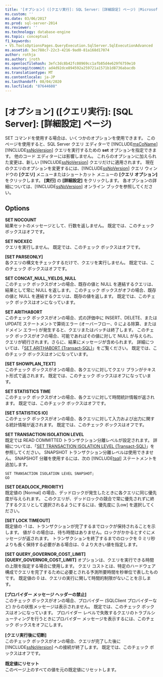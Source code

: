 ```yaml
---
title: '[オプション] ([クエリ実行]: SQL Server: [詳細設定] ページ) |Microsoft Docs'
ms.custom: ''
ms.date: 03/06/2017
ms.prod: sql-server-2014
ms.reviewer: ''
ms.technology: database-engine
ms.topic: conceptual
f1_keywords:
- VS.ToolsOptionsPages.QueryExecution.SqlServer.SqlExecutionAdvanced
ms.assetid: 3ec788c7-22c3-4216-9ad0-81a168d17074
author: rothja
ms.author: jroth
ms.openlocfilehash: 3efc3dc8b42fc08969cc1afb85d4e629f6759e10
ms.sourcegitcommit: ad4d92dce894592a259721a1571b1d8736abacdb
ms.translationtype: MT
ms.contentlocale: ja-JP
ms.lasthandoff: 08/04/2020
ms.locfileid: "87644608"
---
```

# <a name="options-query-executionsql-serveradvanced-page"></a>[オプション] ([クエリ実行]: [SQL Server]: [詳細設定] ページ)
  SET コマンドを使用する場合は、いくつかのオプションを使用できます。 このページを使用すると、SQL Server クエリ エディターで [!INCLUDE[msCoName](../includes/msconame-md.md)] [!INCLUDE[ssNoVersion](../includes/ssnoversion-md.md)] クエリを実行するための **set** オプションを指定できます。 他のコード エディターには影響しません。 これらのオプションに加えられた変更は、新しい [!INCLUDE[ssNoVersion](../includes/ssnoversion-md.md)] クエリだけに適用されます。 現在のクエリのオプションを変更するには、[!INCLUDE[ssNoVersion](../includes/ssnoversion-md.md)] クエリ ウィンドウの **[クエリ]** メニューまたはショートカット メニューの **[クエリ オプション]** をクリックします。 **[実行]** の **[詳細設定]** をクリックします。 各オプションの詳細については、[!INCLUDE[ssNoVersion](../includes/ssnoversion-md.md)] オンライン ブックを参照してください。  
  
## <a name="options"></a>Options  
 **SET NOCOUNT**  
 結果セットのメッセージとして、行数を返しません。 既定では、このチェック ボックスはオフです。  
  
 **SET NOEXEC**  
 クエリを実行しません。 既定では、このチェック ボックスはオフです。  
  
 **[SET PARSEONLY]**  
 各クエリの構文をチェックするだけで、クエリを実行しません。 既定では、このチェック ボックスはオフです。  
  
 **SET CONCAT_NULL_YIELDS_NULL**  
 このチェック ボックスがオンの場合、既存の値と NULL を連結するクエリは、結果として常に NULL を返します。 このチェック ボックスがオフの場合、既存の値と NULL を連結するクエリは、既存の値を返します。 既定では、このチェック ボックスはオンになっています。  
  
 **SET ARITHABORT**  
 このチェック ボックスがオンの場合、式の評価中に INSERT、DELETE、または UPDATE ステートメントで算術エラー (オーバーフロー、0 による除算、またはドメイン エラー) が発生すると、クエリまたはバッチは終了します。 このチェック ボックスがオフの場合、可能であればその値に対して NULL が与えられ、クエリが続行されます。さらに、結果にメッセージが含められます。 詳細については、「[SET ARITHABORT &#40;Transact-SQL&#41;](/sql/t-sql/statements/set-arithabort-transact-sql)」をご覧ください。 既定では、このチェック ボックスはオンになっています。  
  
 **[SET SHOWPLAN_TEXT]**  
 このチェック ボックスがオンの場合、各クエリに対してクエリ プランがテキスト形式で返されます。 既定では、このチェック ボックスはオフになっています。  
  
 **SET STATISTICS TIME**  
 このチェック ボックスがオンの場合、各クエリに対して時間統計情報が返されます。 既定では、このチェック ボックスはオフです。  
  
 **[SET STATISTICS IO]**  
 このチェック ボックスがオンの場合、各クエリに対して入力および出力に関する統計情報が返されます。 既定では、このチェック ボックスはオフです。  
  
 **SET TRANSACTION ISOLATION LEVEL**  
 既定では READ COMMITTED トランザクション分離レベルが設定されます。 詳細については、「[SET TRANSACTION ISOLATION LEVEL &#40;Transact-SQL&#41;](/sql/t-sql/statements/set-transaction-isolation-level-transact-sql)」を参照してください。 SNAPSHOT トランザクション分離レベルは使用できません。 SNAPSHOT 分離を使用するには、次の [!INCLUDE[tsql](../includes/tsql-md.md)] ステートメントを追加します。  
  
```  
SET TRANSACTION ISOLATION LEVEL SNAPSHOT;  
GO  
```  
  
 **[SET DEADLOCK_PRIORITY]**  
 既定値の [Normal] の場合、デッドロックが発生したときに各クエリに同じ優先度が与えられます。 このクエリが、デッドロックの競合で常に優先されずに終了するクエリとして選択されるようにするには、優先度に [Low] を選択してください。  
  
 **[SET LOCK TIMEOUT]**  
 既定値の -1 は、トランザクションが完了するまでロックが保持されることを示します。 値が 0 の場合は、待ち時間はありません。ロックがかかるとすぐにメッセージが返されます。 トランザクションを終了するまでのロックを 0 ミリ秒よりも長く保持する必要がある場合は、0 より大きい値を指定します。  
  
 **[SET QUERY_GOVERNOR_COST_LIMIT]**  
 **[QUERY_GOVERNOR_COST_LIMIT]** オプションは、クエリを実行できる時間の上限を指定する場合に使用します。 クエリ コストとは、特定のハードウェア構成でクエリを完了するために必要とされる予測所要時間を秒単位で表したものです。 既定値の 0 は、クエリの実行に関して時間的制限がないことを示します。  
  
 **[プロバイダー メッセージ ヘッダーの禁止]**  
 このチェック ボックスがオンの場合、プロバイダー (SQLClient プロバイダーなど) からの状態メッセージは表示されません。 既定では、このチェック ボックスはオンになっています。 プロバイダー レベルで失敗するクエリのトラブルシューティングを行うときにプロバイダー メッセージを表示するには、このチェック ボックスをオフにします。  
  
 **[クエリ実行後に切断]**  
 このチェック ボックスがオンの場合、クエリが完了した後に [!INCLUDE[ssNoVersion](../includes/ssnoversion-md.md)] への接続が終了します。 既定では、このチェック ボックスはオフです。  
  
 **既定値にリセット**  
 このページ上のすべての値を元の既定値にリセットします。  
  
  
